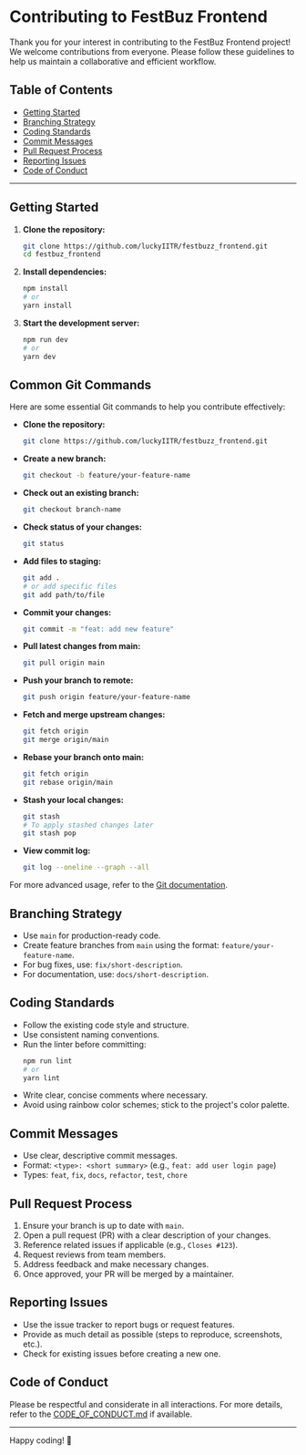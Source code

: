 # Contributing to FestBuz Frontend

Thank you for your interest in contributing to the FestBuz Frontend project! We welcome contributions from everyone. Please follow these guidelines to help us maintain a collaborative and efficient workflow.

## Table of Contents
- [Getting Started](#getting-started)
- [Branching Strategy](#branching-strategy)
- [Coding Standards](#coding-standards)
- [Commit Messages](#commit-messages)
- [Pull Request Process](#pull-request-process)
- [Reporting Issues](#reporting-issues)
- [Code of Conduct](#code-of-conduct)

---

## Getting Started

1. **Clone the repository:**
   ```bash
   git clone https://github.com/luckyIITR/festbuzz_frontend.git
   cd festbuz_frontend
   ```
2. **Install dependencies:**
   ```bash
   npm install
   # or
   yarn install
   ```
3. **Start the development server:**
   ```bash
   npm run dev
   # or
   yarn dev
   ```

## Common Git Commands

Here are some essential Git commands to help you contribute effectively:

- **Clone the repository:**
  ```bash
  git clone https://github.com/luckyIITR/festbuzz_frontend.git
  ```
- **Create a new branch:**
  ```bash
  git checkout -b feature/your-feature-name
  ```
- **Check out an existing branch:**
  ```bash
  git checkout branch-name
  ```
- **Check status of your changes:**
  ```bash
  git status
  ```
- **Add files to staging:**
  ```bash
  git add .
  # or add specific files
  git add path/to/file
  ```
- **Commit your changes:**
  ```bash
  git commit -m "feat: add new feature"
  ```
- **Pull latest changes from main:**
  ```bash
  git pull origin main
  ```
- **Push your branch to remote:**
  ```bash
  git push origin feature/your-feature-name
  ```
- **Fetch and merge upstream changes:**
  ```bash
  git fetch origin
  git merge origin/main
  ```
- **Rebase your branch onto main:**
  ```bash
  git fetch origin
  git rebase origin/main
  ```
- **Stash your local changes:**
  ```bash
  git stash
  # To apply stashed changes later
  git stash pop
  ```
- **View commit log:**
  ```bash
  git log --oneline --graph --all
  ```

For more advanced usage, refer to the [Git documentation](https://git-scm.com/doc).

## Branching Strategy
- Use `main` for production-ready code.
- Create feature branches from `main` using the format: `feature/your-feature-name`.
- For bug fixes, use: `fix/short-description`.
- For documentation, use: `docs/short-description`.

## Coding Standards
- Follow the existing code style and structure.
- Use consistent naming conventions.
- Run the linter before committing:
  ```bash
  npm run lint
  # or
  yarn lint
  ```
- Write clear, concise comments where necessary.
- Avoid using rainbow color schemes; stick to the project's color palette.

## Commit Messages
- Use clear, descriptive commit messages.
- Format: `<type>: <short summary>` (e.g., `feat: add user login page`)
- Types: `feat`, `fix`, `docs`, `refactor`, `test`, `chore`

## Pull Request Process
1. Ensure your branch is up to date with `main`.
2. Open a pull request (PR) with a clear description of your changes.
3. Reference related issues if applicable (e.g., `Closes #123`).
4. Request reviews from team members.
5. Address feedback and make necessary changes.
6. Once approved, your PR will be merged by a maintainer.

## Reporting Issues
- Use the issue tracker to report bugs or request features.
- Provide as much detail as possible (steps to reproduce, screenshots, etc.).
- Check for existing issues before creating a new one.

## Code of Conduct
Please be respectful and considerate in all interactions. For more details, refer to the [CODE_OF_CONDUCT.md](CODE_OF_CONDUCT.md) if available.

---

Happy coding! 🎉 